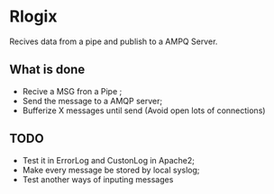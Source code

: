 # Rlogix #

Recives data from a pipe and publish to a AMPQ Server.

## What is done ##
 * Recive a MSG fron a Pipe ;
 * Send the message to a AMQP server;
 * Bufferize X messages until send (Avoid open lots of connections)

## TODO ##
 * Test it in ErrorLog and CustonLog in Apache2;
 * Make every message be stored by local syslog;
 * Test another ways of inputing messages

